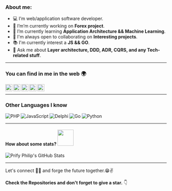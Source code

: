 ### About me:
- 💻 I’m web/application software developer.
- 🔭 I’m’m currently working on **Forex project**.
- 🌱 I’m currently learning **Application Architecture && Machine Learning**.
- 👯 I'm always open to collaborating on **Interesting projects**.
- 📚 I'm currently interest a **JS && GO**.
- 💬 Ask me about **Layer architecture, DDD, ADR, CQRS, and any Tech-related stuff**.

---

### You can find in me in the web 🌍

<a href="https://www.linkedin.com/in/roman-dykyi-43428543/">
  <img align="left" alt="Ashwani's Linkdein" width="22px" src="https://cdn.jsdelivr.net/npm/simple-icons@v3/icons/linkedin.svg" />
</a>
<a href="https://github.com/dykyi-roman">
  <img align="left" alt="Ashwani's Github" width="22px" src="https://cdn.jsdelivr.net/npm/simple-icons@v3/icons/github.svg" />
</a>
<a href="https://www.instagram.com/dykyi.roman/">
  <img align="left" alt="Ashwani's Instagram" width="22px" src="https://cdn.jsdelivr.net/npm/simple-icons@v3/icons/instagram.svg" />
</a>
<a href="https://www.facebook.com/roman.dukuy/">
  <img align="left" alt="Ashwani's Facebook" width="22px" src="https://cdn.jsdelivr.net/npm/simple-icons@v3/icons/facebook.svg" />
</a>
<a href="https://t.me/NOCaut2012">
  <img align="left" alt="Ashwani's Medium" width="22px" src="https://cdn.jsdelivr.net/npm/simple-icons@v3/icons/telegram.svg" />
</a>

<br/>

---

### Other Languages I know
<img alt="PHP" src="https://img.shields.io/badge/php-%23777BB4.svg?&style=for-the-badge&logo=php&logoColor=white"/> <img alt="JavaScript" src="https://img.shields.io/badge/javascript-%23323330.svg?&style=for-the-badge&logo=javascript&logoColor=%23F7DF1E"/> <img alt="Delphi" src="https://img.shields.io/badge/delphi-%23000000.svg?&style=for-the-badge&logo=Delphi&logoColor=white"/> <img alt="Go" src="https://img.shields.io/badge/go-%2300ADD8.svg?&style=for-the-badge&logo=go&logoColor=white"/> <img alt="Python" src="https://img.shields.io/badge/python-%2314354C.svg?&style=for-the-badge&logo=python&logoColor=white"/>

---

#### How about some stats?  <img src="https://media.giphy.com/media/VgCDAzcKvsR6OM0uWg/giphy.gif" width="50">

![Prify Philip's GitHub Stats](https://github-readme-stats.vercel.app/api?username=dykyi-roman&show_icons=true&title_color=fff&icon_color=79ff97&text_color=9f9f9f&bg_color=151515)

---

Let's connect 👨‍💻 and forge the future together.😁✌

**Check the Repositories and don't forget to give a star.** 👇
